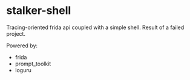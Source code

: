 # stalker-shell

Tracing-oriented frida api coupled with a simple shell. Result of a failed
project.

Powered by:

- frida
- prompt_toolkit
- loguru